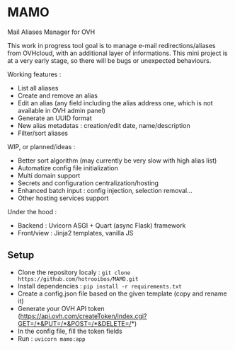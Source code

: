 # MAMO
Mail Aliases Manager for OVH

This work in progress tool goal is to manage e-mail redirections/aliases from OVHcloud, with an additional layer of informations.
This mini project is at a very early stage, so there will be bugs or unexpected behaviours.

Working features :
- List all aliases
- Create and remove an alias
- Edit an alias (any field including the alias address one, which is not available in OVH admin panel)
- Generate an UUID format 
- New alias metadatas : creation/edit date, name/description
- Filter/sort aliases

WIP, or planned/ideas :
- Better sort algorithm (may currently be very slow with high alias list)
- Automatize config file initialization
- Multi domain support
- Secrets and configuration centralization/hosting
- Enhanced batch input : config injection, selection removal...
- Other hosting services support

Under the hood :
- Backend : Uvicorn ASGI + Quart (async Flask) framework
- Front/view : Jinja2 templates, vanilla JS

## Setup
- Clone the repository localy : `git clone https://github.com/hotrooibos/MAMO.git`
- Install dependencies : `pip install -r requirements.txt`
- Create a config.json file based on the given template (copy and rename it)
- Generate your OVH API token (https://api.ovh.com/createToken/index.cgi?GET=/*&PUT=/*&POST=/*&DELETE=/*)
- In the config file, fill the token fields
- Run : `uvicorn mamo:app`